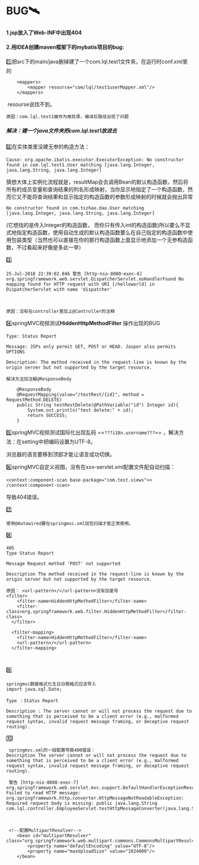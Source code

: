 # BUG:artificial_satellite:

#### 1.jsp放入了Web-INF中出现404



#### 2.用IDEA创建maven框架下的mybatis项目的bug:

:one:把src下的main/java删掉建了一个com.lql.test1文件夹，在运行时conf.xml里的

```
 	<mappers>
        <mapper resource="com/lql/test1userMapper.xml"/>
    </mappers>
```

​	resourse说找不到。

	原因：com.lql.test1被作为根目录，编译后路径出现了问题

##### 解决：建一个java文件夹把com.lql.test1放进去

:two:在实体类里没建无参的构造方法：

```
Cause: org.apache.ibatis.executor.ExecutorException: No constructor found in com.lql.test1.User matching [java.lang.Integer, java.lang.String, java.lang.Integer]
```

猜想大体上实例化流程就是，resultMap会去调用Bean的默认构造函数，然后将所有的成员变量和查询结果的列名形成映射，当你显示地指定了一个构造函数，然而它又不能将查询结果和显示指定的构造函数的参数形成映射的时候就会抛出异常

```
No constructor found in com.tszhao.dao.User matching [java.lang.Integer, java.lang.String, java.lang.Integer]
```

(它想找的是传入Integer的构造函数， 而你只有传入int的构造函数)所以要么不显式地指定构造函数，使用自动生成的默认构造函数要么在自己指定的构造函数中使用包装类型（当然也可以直接在你的那行构造函数上面显示地添加一个无参构造函数，不过看起来好像是多此一举）

:three:

```
25-Jul-2018 22:39:02.846 警告 [http-nio-8080-exec-6] org.springframework.web.servlet.DispatcherServlet.noHandlerFound No mapping found for HTTP request with URI [/helloworld] in DispatcherServlet with name 'dispatcher'



原因：没有在controller里加上@Controller的注释
```

:four:springMVC视频测试**HiddenHttpMethodFilter** 操作出现的BUG

```
Type: Status Report

Message: JSPs only permit GET, POST or HEAD. Jasper also permits OPTIONS

Description: The method received in the request-line is known by the origin server but not supported by the target resource.

解决方法加注解@ResponseBody

	@ResponseBody
	@RequestMapping(value="/testRest/{id}", method = RequestMethod.DELETE)
	public String testRestDelete(@PathVariable("id") Integer id){
		System.out.println("test delete:" + id);
		return SUCCESS;
	}
```

:five:springMVC视频测试国际化出现乱码 ==`???i18n.username???`== ，解决方法：在setting中把编码设置为UTF-8。

浏览器的语言要移到顶部才能让语言成功切换。

:six:springMVC自定义视图，没有在xxx-servlet.xml配置文件配自动扫描：

```
<context:component-scan base-package="com.test.views">< /context:component-scan> 
```

导致404错误。

:seven:

```
使用@Autowired要在springmvc.xml加包扫描才能正常使用。
```

:eight:

```
405
Type Status Report

Message Request method 'POST' not supported

Description The method received in the request-line is known by the origin server but not supported by the target resource.

原因： <url-pattern>/</url-pattern>没有加星号
<filter>
    <filter-name>HiddenHttpMethodFilter</filter-name>
    <filter-class>org.springframework.web.filter.HiddenHttpMethodFilter</filter-class>
  </filter>
  
  <filter-mapping>
    <filter-name>HiddenHttpMethodFilter</filter-name>
    <url-pattern>/</url-pattern>
  </filter-mapping>
  
  
```

:nine:

```
springmvc数据格式化生日日期格式应该导入
import java.sql.Date;

Type ：Status Report

Description : The server cannot or will not process the request due to something that is perceived to be a client error (e.g., malformed request syntax, invalid request message framing, or deceptive request routing).
```

:keycap_ten:

```
 springmvc.xml的一段配置导致400错误：
Description The server cannot or will not process the request due to something that is perceived to be a client error (e.g., malformed request syntax, invalid request message framing, or deceptive request routing).
 
 警告 [http-nio-8080-exec-7] org.springframework.web.servlet.mvc.support.DefaultHandlerExceptionResolver.handleHttpMessageNotReadable Failed to read HTTP message: org.springframework.http.converter.HttpMessageNotReadableException: Required request body is missing: public java.lang.String com.lql.controller.EmployeeServlet.testHttpMessageConverter(java.lang.String)
 
 
 
 <!--配置MultipartResolver-->
    <bean id="multipartResolver" class="org.springframework.web.multipart.commons.CommonsMultipartResolver">
        <property name="defaultEncoding" value="UTF-8"/>
        <property name="maxUploadSize" value="1024000"/>
    </bean>
```

